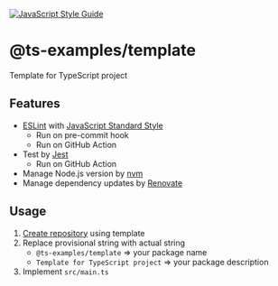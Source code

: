 [![JavaScript Style Guide](https://img.shields.io/badge/code_style-standard-brightgreen.svg)](https://standardjs.com)

# @ts-examples/template

Template for TypeScript project

## Features

- [ESLint](https://eslint.org/) with [JavaScript Standard Style](https://standardjs.com/)
  - Run on pre-commit hook
  - Run on GitHub Action
- Test by [Jest](https://jestjs.io/)
  - Run on GitHub Action
- Manage Node.js version by [nvm](https://github.com/nvm-sh/nvm)
- Manage dependency updates by [Renovate](https://renovatebot.com/)

## Usage

1. [Create repository](https://github.com/ts-examples/template/generate) using template
2. Replace provisional string with actual string
    - `@ts-examples/template` => your package name
    - `Template for TypeScript project` => your package description
3. Implement `src/main.ts`
